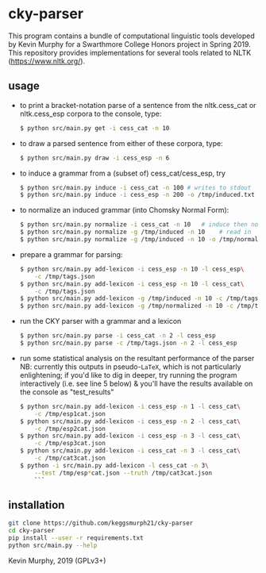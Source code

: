 # cky-parser

This program contains a bundle of computational linguistic tools developed
by Kevin Murphy for a Swarthmore College Honors project in Spring 2019.  This
repository provides implementations for several tools related to NLTK
(https://www.nltk.org/).

## usage

 - to print a bracket-notation parse of a sentence from the nltk.cess_cat or
   nltk.cess_esp corpora to the console, type:

    ```bash
    $ python src/main.py get -i cess_cat -n 10
    ```

- to draw a parsed sentence from either of these corpora, type:

    ```bash
    $ python src/main.py draw -i cess_esp -n 6
    ```

- to induce a grammar from a (subset of) cess_cat/cess_esp, try

    ```bash
    $ python src/main.py induce -i cess_cat -n 100 # writes to stdout
    $ python src/main.py induce -i cess_esp -n 200 -o /tmp/induced.txt
    ```

- to normalize an induced grammar (into Chomsky Normal Form):

    ```bash
    $ python src/main.py normalize -i cess_cat -n 10   # induce then normalize
    $ python src/main.py normalize -g /tmp/induced -n 10    # read in
    $ python src/main.py normalize -g /tmp/induced -n 10 -o /tmp/normalized.txt
    ```

- prepare a grammar for parsing:

    ```bash
    $ python src/main.py add-lexicon -i cess_esp -n 10 -l cess_esp\
        -c /tmp/tags.json
    $ python src/main.py add-lexicon -i cess_esp -n 10 -l cess_cat\
        -c /tmp/tags.json
    $ python src/main.py add-lexicon -g /tmp/induced -n 10 -c /tmp/tags.json
    $ python src/main.py add-lexicon -g /tmp/normalized -n 10 -c /tmp/tags.json
    ```

- run the CKY parser with a grammar and a lexicon

    ```bash
    $ python src/main.py parse -i cess_cat -n 2 -l cess_esp
    $ python src/main.py parse -c /tmp/tags.json -n 2 -l cess_esp
    ```

- run some statistical analysis on the resultant performance of the parser
  NB: currently this outputs in pseudo-`LaTeX`, which is not particularly
  enlightening; if you'd like to dig in deeper, try running the program
  interactively (i.e. see line 5 below) & you'll have the results available
  on the console as "test_results"

    ```bash
    $ python src/main.py add-lexicon -i cess_esp -n 1 -l cess_cat\
        -c /tmp/esp1cat.json
    $ python src/main.py add-lexicon -i cess_esp -n 2 -l cess_cat\
        -c /tmp/esp2cat.json
    $ python src/main.py add-lexicon -i cess_esp -n 3 -l cess_cat\
        -c /tmp/esp3cat.json
    $ python src/main.py add-lexicon -i cess_cat -n 3 -l cess_cat\
        -c /tmp/cat3cat.json
    $ python -i src/main.py add-lexicon -l cess_cat -n 3\
        --test /tmp/esp*cat.json --truth /tmp/cat3cat.json
        ```

## installation

```bash
git clone https://github.com/keggsmurph21/cky-parser
cd cky-parser
pip install --user -r requirements.txt
python src/main.py --help
```


Kevin Murphy, 2019 (GPLv3+)
